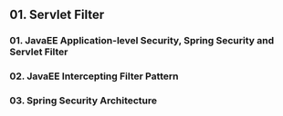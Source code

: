 ## 01. Servlet Filter

### 01. JavaEE Application-level Security, Spring Security and Servlet Filter
### 02. JavaEE Intercepting Filter Pattern
### 03. Spring Security Architecture

